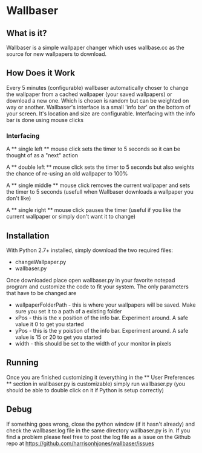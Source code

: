 # Wallbaser #
## What is it? ##
Wallbaser is a simple wallpaper changer which uses wallbase.cc as the source for new wallpapers to download. 

## How Does it Work ##
Every 5 minutes (configurable) wallbaser automatically choser to change the wallpaper from a cached wallpaper (your saved wallpapers) or download a new one. Which is chosen is random but can be weighted on way or another. Wallbaser's interface is a small 'info bar' on the bottom of your screen. It's location and size are configurable. Interfacing with the info bar is done using mouse clicks

### Interfacing ###

A ** single left ** mouse click sets the timer to 5 seconds so it can be thought of as a "next" action

A ** double left ** mouse click sets the timer to 5 seconds but also weights the chance of re-using an old wallpaper to 100%

A ** single middle ** mouse click removes the current wallpaper and sets the timer to 5 seconds (usefull when Wallbaser downloads a wallpaper you don't like)

A ** single right ** mouse click pauses the timer (useful if you like the current wallpaper or simply don't want it to change)

## Installation ## 
With Python 2.7+ installed, simply download the two required files:

* changeWallpaper.py
* wallbaser.py

Once downloaded place open wallbaser.py in your favorite notepad program and customize the code to fit your system. The only parameters that have to be changed are

* wallpaperFolderPath - this is where your wallpapers will be saved. Make sure you set it to a path of a existing folder
* xPos - this is the x position of the info bar. Experiment around. A safe value it 0 to get you started
* yPos - this is the y poistion of the info bar. Experiment around. A safe value is 15 or 20 to get you started
* width - this should be set to the width of your monitor in pixels

## Running ##
Once you are finished customizing it (everything in the ** User Preferences ** section in wallbaser.py is customizable) simply run wallbaser.py (you should be able to double click on it if Python is setup correctly)

## Debug ## 
If something goes wrong, close the python window (if it hasn't already) and check the wallbaser.log file in the same directory wallbaser.py is in. If you find a problem please feel free to post the log file as a issue on the Github repo at https://github.com/harrisonhjones/wallbaser/issues